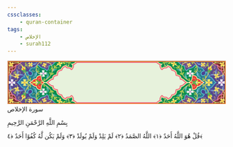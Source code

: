 ```yaml
---
cssclasses:
    - quran-container
tags:
    - الإخلاص
    - surah112
---
```

<div class="quran-container">
<span class="second-border"></span>
<span class="border"></span>
<div class="head-container">
<img src="https://raw.githubusercontent.com/LORDyyyyy/obsidian-the_quran_vault/main/src/webview/surah_head.png" height=100>
<div class="surah-name">
<span class="surah-name-fnt">سورة الإخلاص</span>
</div>
</div>
<div class="quran-content">
<div class="name-of-god"> <p> بِسْمِ اللَّهِ الرَّحْمَنِ الرَّحِيمِ </p></div>
<p>
<span class="sign" id="f1">قُلْ هُوَ اللَّهُ أَحَدٌ <span>﴿</span>١<span>﴾</span></span>
<span class="sign" id="f2">اللَّهُ الصَّمَدُ <span>﴿</span>٢<span>﴾</span></span>
<span class="sign" id="f3">لَمْ يَلِدْ وَلَمْ يُولَدْ <span>﴿</span>٣<span>﴾</span></span>
<span class="sign" id="f4">وَلَمْ يَكُن لَّهُ كُفُوًا أَحَدٌ <span>﴿</span>٤<span>﴾</span></span>

</p>
</div>
<span class="border" style="margin-top:25px;"></span>
<span class="second-border-bottom"></span>
</div>
